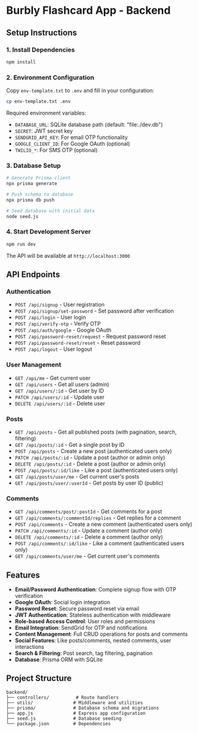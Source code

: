 # Burbly Flashcard App - Backend

## Setup Instructions

### 1. Install Dependencies
```bash
npm install
```

### 2. Environment Configuration
Copy `env-template.txt` to `.env` and fill in your configuration:
```bash
cp env-template.txt .env
```

Required environment variables:
- `DATABASE_URL`: SQLite database path (default: "file:./dev.db")
- `SECRET`: JWT secret key
- `SENDGRID_API_KEY`: For email OTP functionality
- `GOOGLE_CLIENT_ID`: For Google OAuth (optional)
- `TWILIO_*`: For SMS OTP (optional)

### 3. Database Setup
```bash
# Generate Prisma client
npx prisma generate

# Push schema to database
npx prisma db push

# Seed database with initial data
node seed.js
```

### 4. Start Development Server
```bash
npm run dev
```

The API will be available at `http://localhost:3000`

## API Endpoints

### Authentication
- `POST /api/signup` - User registration
- `POST /api/signup/set-password` - Set password after verification
- `POST /api/login` - User login
- `POST /api/verify-otp` - Verify OTP
- `POST /api/auth/google` - Google OAuth
- `POST /api/password-reset/request` - Request password reset
- `POST /api/password-reset/reset` - Reset password
- `POST /api/logout` - User logout

### User Management
- `GET /api/me` - Get current user
- `GET /api/users` - Get all users (admin)
- `GET /api/users/:id` - Get user by ID
- `PATCH /api/users/:id` - Update user
- `DELETE /api/users/:id` - Delete user

### Posts
- `GET /api/posts` - Get all published posts (with pagination, search, filtering)
- `GET /api/posts/:id` - Get a single post by ID
- `POST /api/posts` - Create a new post (authenticated users only)
- `PATCH /api/posts/:id` - Update a post (author or admin only)
- `DELETE /api/posts/:id` - Delete a post (author or admin only)
- `POST /api/posts/:id/like` - Like a post (authenticated users only)
- `GET /api/posts/user/me` - Get current user's posts
- `GET /api/posts/user/:userId` - Get posts by user ID (public)

### Comments
- `GET /api/comments/post/:postId` - Get comments for a post
- `GET /api/comments/:commentId/replies` - Get replies for a comment
- `POST /api/comments` - Create a new comment (authenticated users only)
- `PATCH /api/comments/:id` - Update a comment (author only)
- `DELETE /api/comments/:id` - Delete a comment (author only)
- `POST /api/comments/:id/like` - Like a comment (authenticated users only)
- `GET /api/comments/user/me` - Get current user's comments

## Features

- **Email/Password Authentication**: Complete signup flow with OTP verification
- **Google OAuth**: Social login integration
- **Password Reset**: Secure password reset via email
- **JWT Authentication**: Stateless authentication with middleware
- **Role-based Access Control**: User roles and permissions
- **Email Integration**: SendGrid for OTP and notifications
- **Content Management**: Full CRUD operations for posts and comments
- **Social Features**: Like posts/comments, nested comments, user interactions
- **Search & Filtering**: Post search, tag filtering, pagination
- **Database**: Prisma ORM with SQLite

## Project Structure

```
backend/
├── controllers/          # Route handlers
├── utils/               # Middleware and utilities
├── prisma/              # Database schema and migrations
├── app.js               # Express app configuration
├── seed.js              # Database seeding
└── package.json         # Dependencies
```

